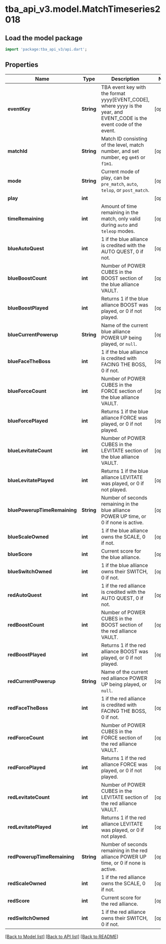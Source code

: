 # tba_api_v3.model.MatchTimeseries2018

## Load the model package
```dart
import 'package:tba_api_v3/api.dart';
```

## Properties
Name | Type | Description | Notes
------------ | ------------- | ------------- | -------------
**eventKey** | **String** | TBA event key with the format yyyy[EVENT_CODE], where yyyy is the year, and EVENT_CODE is the event code of the event. | [optional] 
**matchId** | **String** | Match ID consisting of the level, match number, and set number, eg `qm45` or `f1m1`. | [optional] 
**mode** | **String** | Current mode of play, can be `pre_match`, `auto`, `telop`, or `post_match`. | [optional] 
**play** | **int** |  | [optional] 
**timeRemaining** | **int** | Amount of time remaining in the match, only valid during `auto` and `teleop` modes. | [optional] 
**blueAutoQuest** | **int** | 1 if the blue alliance is credited with the AUTO QUEST, 0 if not. | [optional] 
**blueBoostCount** | **int** | Number of POWER CUBES in the BOOST section of the blue alliance VAULT. | [optional] 
**blueBoostPlayed** | **int** | Returns 1 if the blue alliance BOOST was played, or 0 if not played. | [optional] 
**blueCurrentPowerup** | **String** | Name of the current blue alliance POWER UP being played, or `null`. | [optional] 
**blueFaceTheBoss** | **int** | 1 if the blue alliance is credited with FACING THE BOSS, 0 if not. | [optional] 
**blueForceCount** | **int** | Number of POWER CUBES in the FORCE section of the blue alliance VAULT. | [optional] 
**blueForcePlayed** | **int** | Returns 1 if the blue alliance FORCE was played, or 0 if not played. | [optional] 
**blueLevitateCount** | **int** | Number of POWER CUBES in the LEVITATE section of the blue alliance VAULT. | [optional] 
**blueLevitatePlayed** | **int** | Returns 1 if the blue alliance LEVITATE was played, or 0 if not played. | [optional] 
**bluePowerupTimeRemaining** | **String** | Number of seconds remaining in the blue alliance POWER UP time, or 0 if none is active. | [optional] 
**blueScaleOwned** | **int** | 1 if the blue alliance owns the SCALE, 0 if not. | [optional] 
**blueScore** | **int** | Current score for the blue alliance. | [optional] 
**blueSwitchOwned** | **int** | 1 if the blue alliance owns their SWITCH, 0 if not. | [optional] 
**redAutoQuest** | **int** | 1 if the red alliance is credited with the AUTO QUEST, 0 if not. | [optional] 
**redBoostCount** | **int** | Number of POWER CUBES in the BOOST section of the red alliance VAULT. | [optional] 
**redBoostPlayed** | **int** | Returns 1 if the red alliance BOOST was played, or 0 if not played. | [optional] 
**redCurrentPowerup** | **String** | Name of the current red alliance POWER UP being played, or `null`. | [optional] 
**redFaceTheBoss** | **int** | 1 if the red alliance is credited with FACING THE BOSS, 0 if not. | [optional] 
**redForceCount** | **int** | Number of POWER CUBES in the FORCE section of the red alliance VAULT. | [optional] 
**redForcePlayed** | **int** | Returns 1 if the red alliance FORCE was played, or 0 if not played. | [optional] 
**redLevitateCount** | **int** | Number of POWER CUBES in the LEVITATE section of the red alliance VAULT. | [optional] 
**redLevitatePlayed** | **int** | Returns 1 if the red alliance LEVITATE was played, or 0 if not played. | [optional] 
**redPowerupTimeRemaining** | **String** | Number of seconds remaining in the red alliance POWER UP time, or 0 if none is active. | [optional] 
**redScaleOwned** | **int** | 1 if the red alliance owns the SCALE, 0 if not. | [optional] 
**redScore** | **int** | Current score for the red alliance. | [optional] 
**redSwitchOwned** | **int** | 1 if the red alliance owns their SWITCH, 0 if not. | [optional] 

[[Back to Model list]](../README.md#documentation-for-models) [[Back to API list]](../README.md#documentation-for-api-endpoints) [[Back to README]](../README.md)


